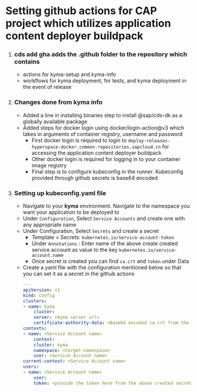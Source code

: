 # Setting github actions for CAP project which utilizes application content deployer buildpack

1. ### cds add gha adds the .github folder to the repository which contains
    - actions for kyma-setup and kyma-info
    - workflows for kyma deployment, for tests, and kyma deployment in the event of release

2. ### Changes done from kyma info 
    - Added a line in installing binaries step to install @sap/cds-dk as a globally available package
    - Added steps for docker login using docker/login-action@v3 which takes in arguments of container registry, username and password
        - First docker login is required to login to `deploy-releases-hyperspace-docker.common.repositories.sapcloud.cn` for accessing the application content deployer buildpack
        - Other docker login is required for logging in to your container image registry
        - Final step is to configure kubeconfig in the runner. Kubeconfig provided through github secrets is base64 encoded

3. ### Setting up kubeconfig.yaml file
    - Navigate to your **kyma** environment. Navigate to the namespace you want your application to be deployed to
    - Under `Configuration`, Select `Service Accounts` and create one with any appropriate name
    - Under Configuration, Select `Secrets` and create a secret
        - Template = Secrets: `kubernetes.io/service-account-token`
        - Under `Annotations` : Enter name of the above create created service account as value to the key `kubernetes.io/service-account.name`
        - Once secret is created you can find `ca.crt` and `token` under Data
    - Create a yaml file with the configuration mentioned below so that you can set it as a secret in the github actions
        ```yaml
        ---
        apiVersion: v1
        kind: Config
        clusters:
        - name: kyma
            cluster:
            server: <kyma server url>
            certificate-authority-data: <Base64 encoded ca.crt from the secret created above>
        contexts:
        - name: <Service Account name>
            context:
            cluster: kyma
            namespace: <target-namespace>
            user: <Service Account name>
        current-context: <Service Account name>
        users:
        - name: <Service Account name>
            user:
            token: <provide the token here from the above created secret as it is>
        ```
